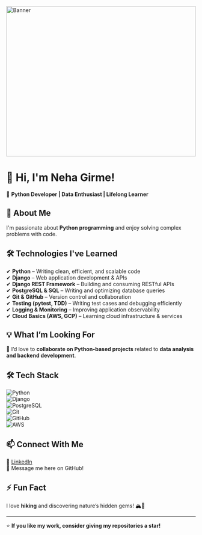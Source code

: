 <img src="https://i.imgur.com/eJttHI0.jpeg" alt="Banner" style="width: 100%; height: 400px;">


# 👋 Hi, I'm Neha Girme!  
🚀 **Python Developer | Data Enthusiast | Lifelong Learner**  

## 👀 About Me  
I'm passionate about **Python programming** and enjoy solving complex problems with code.  


## 🛠️ Technologies I've Learned  
✔ **Python** – Writing clean, efficient, and scalable code  
✔ **Django** – Web application development & APIs  
✔ **Django REST Framework** – Building and consuming RESTful APIs  
✔ **PostgreSQL & SQL** – Writing and optimizing database queries  
✔ **Git & GitHub** – Version control and collaboration  
✔ **Testing (pytest, TDD)** – Writing test cases and debugging efficiently  
✔ **Logging & Monitoring** – Improving application observability  
✔ **Cloud Basics (AWS, GCP)** – Learning cloud infrastructure & services  

## 💡 What I’m Looking For  
💞️ I’d love to **collaborate on Python-based projects** related to **data analysis and backend development**.  

## 🛠️ Tech Stack  
![Python](https://img.shields.io/badge/Python-3776AB?style=for-the-badge&logo=python&logoColor=white)  
![Django](https://img.shields.io/badge/Django-092E20?style=for-the-badge&logo=django&logoColor=white)  
![PostgreSQL](https://img.shields.io/badge/PostgreSQL-316192?style=for-the-badge&logo=postgresql&logoColor=white)  
![Git](https://img.shields.io/badge/Git-F05032?style=for-the-badge&logo=git&logoColor=white)  
![GitHub](https://img.shields.io/badge/GitHub-181717?style=for-the-badge&logo=github&logoColor=white)  
![AWS](https://img.shields.io/badge/AWS-FF9900?style=for-the-badge&logo=amazonaws&logoColor=white)  

## 📫 Connect With Me  
🔗 [LinkedIn](linkedin.com/in/nehabaravkar)  
📧 Message me here on GitHub!  

## ⚡ Fun Fact  
I love **hiking** and discovering nature’s hidden gems! 🏔️🌿  

---
⭐ **If you like my work, consider giving my repositories a star!**  

